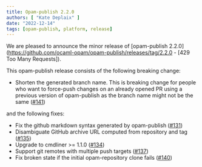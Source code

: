 ```yaml
---
title: Opam-publish 2.2.0
authors: [ "Kate Deplaix" ]
date: "2022-12-14"
tags: [opam-publish, platform, release]
---
```


We are pleased to announce the minor release of [opam-publish 2.2.0](https://github.com/ocaml-opam/opam-publish/releases/tag/2.2.0 - [429 Too Many Requests]).

This opam-publish release consists of the following breaking change:
  * Shorten the generated branch name. This is breaking change for people who want to force-push changes on an already opened PR using a previous version of opam-publish as the branch name might not be the same ([#141](https://github.com/ocaml-opam/opam-publish/issues/141))

and the following fixes:
  * Fix the github markdown syntax generated by opam-publish ([#131](https://github.com/ocaml-opam/opam-publish/issues/131))
  * Disambiguate GitHub archive URL computed from repository and tag ([#135](https://github.com/ocaml-opam/opam-publish/issues/135))
  * Upgrade to cmdliner >= 1.1.0 ([#134](https://github.com/ocaml-opam/opam-publish/issues/134))
  * Support git remotes with multiple push targets ([#137](https://github.com/ocaml-opam/opam-publish/issues/137))
  * Fix broken state if the initial opam-repository clone fails ([#140](https://github.com/ocaml-opam/opam-publish/issues/140))
